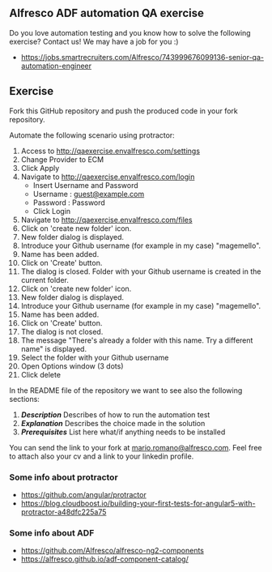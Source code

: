 ## Alfresco ADF automation QA exercise

Do you love automation testing and you know how to solve the following exercise? Contact us! We may have a job for you :)
* https://jobs.smartrecruiters.com/Alfresco/743999676099136-senior-qa-automation-engineer

## Exercise
Fork this GitHub repository and push the produced code in your fork repository. 

Automate the following scenario using protractor:

1. Access to http://qaexercise.envalfresco.com/settings
2. Change Provider to ECM
3. Click Apply
4. Navigate to http://qaexercise.envalfresco.com/login
    - Insert Username and Password
    - Username : guest@example.com
    - Password : Password
    - Click Login
5. Navigate to http://qaexercise.envalfresco.com/files
6. Click on 'create new folder' icon.
7. New folder dialog is displayed.
8. Introduce your Github username (for example in my case) "magemello".
9. Name has been added.
10. Click on 'Create' button.
11. The dialog is closed. Folder with your Github username is created in the current folder.
12. Click on 'create new folder' icon.
13. New folder dialog is displayed.
14. Introduce your Github username (for example in my case) "magemello".
15. Name has been added.
16. Click on 'Create' button.
17. The dialog is not closed.
18. The message "There's already a folder with this name. Try a different name" is displayed.
19. Select the folder with your Github username
20. Open Options window (3 dots)
21. Click delete

In the README file of the repository we want to see also the following sections:
1. ***Description*** Describes of how to run the automation test
2. ***Explanation*** Describes the choice made in the solution
3. ***Prerequisites*** List here what/if anything needs to be installed

You can send the link to your fork at mario.romano@alfresco.com. Feel free to attach also your cv and a link to your linkedin profile.

### Some info about protractor
* https://github.com/angular/protractor
* https://blog.cloudboost.io/building-your-first-tests-for-angular5-with-protractor-a48dfc225a75

### Some info about ADF
* https://github.com/Alfresco/alfresco-ng2-components
* https://alfresco.github.io/adf-component-catalog/

